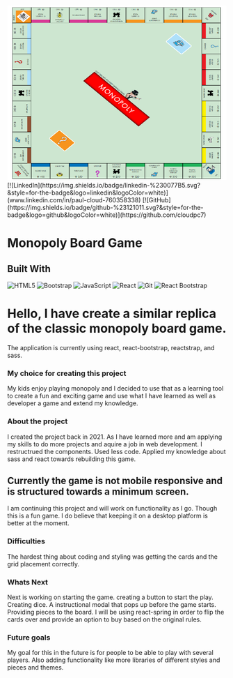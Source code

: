 <div allign="center">
    <img src="/src/assets/images/monopoly-board-game.png" width="1200" height="400" alt="monopoly board game">
    [![LinkedIn](https://img.shields.io/badge/linkedin-%230077B5.svg?&style=for-the-badge&logo=linkedin&logoColor=white)](www.linkedin.com/in/paul-cloud-760358338)
[![GitHub](https://img.shields.io/badge/github-%23121011.svg?&style=for-the-badge&logo=github&logoColor=white)](https://github.com/cloudpc7)

# Monopoly Board Game

## Built With
![HTML5](https://img.shields.io/badge/-HTML5-E34F26?style=flat-square&logo=html5&logoColor=white)
![Bootstrap](https://img.shields.io/badge/-Bootstrap-563D7C?style=flat-square&logo=bootstrap&logoColor=white)
![JavaScript](https://img.shields.io/badge/-JavaScript-F7DF1E?style=flat-square&logo=javascript&logoColor=white)
![React](https://img.shields.io/badge/-React-61DAFB?style=flat-square&logo=react&logoColor=white)
![Git](https://img.shields.io/badge/-Git-F05032?style=flat-square&logo=git&logoColor=white)
![React Bootstrap](https://img.shields.io/badge/-React%20Bootstrap-563D7C?style=flat-square&logo=bootstrap&logoColor=white)

# Hello, I have create a similar replica of the classic monopoly board game.
The application is currently using react, react-bootstrap, reactstrap, and sass.

### My choice for creating this project
My kids enjoy playing monopoly and I decided to use that as a learning tool to create a fun and exciting game and use what I have learned as well as developer a
game and extend my knowledge.


### About the project
I created the project back in 2021.
As I have learned more and am applying my skills to do more projects and aquire a job in web development.
I restructrued the components. Used less code. Applied my knowledge about sass and react towards rebuilding this game.

## Currently the game is not mobile responsive and is structured towards a minimum screen. 
I am continuing this project and will work on functionality as I go. Though this is a fun game. I
do believe that keeping it on a desktop platform is better at the moment.

### Difficulties
The hardest thing about coding and styling was getting the cards and the grid placement correctly.

### Whats Next
Next is working on starting the game.
creating a button to start the play.
Creating dice.
A instructional modal that pops up before the game starts.
Providing pieces to the board.
I will be using react-spring in order to flip the cards over and provide an option to buy based 
on the original rules.

### Future goals

My goal for this in the future is for people to be able to play with several players.
Also adding functionality like more libraries of different styles and pieces and themes. 

</div>